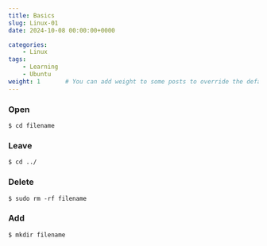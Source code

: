 ```yaml
---
title: Basics
slug: Linux-01
date: 2024-10-08 00:00:00+0000

categories:
    - Linux
tags:
    - Learning
    - Ubuntu
weight: 1       # You can add weight to some posts to override the default sorting (date descending)
---
```


### Open

```console
$ cd filename
```

### Leave

```console
$ cd ../
```

### Delete

```console
$ sudo rm -rf filename
```

### Add

```console
$ mkdir filename
```